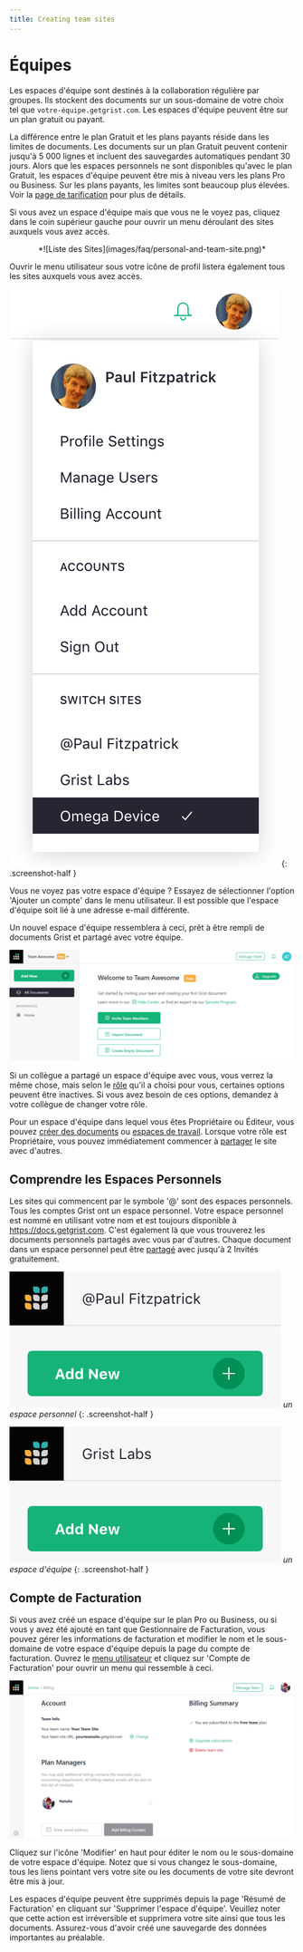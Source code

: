 ```yaml
---
title: Creating team sites
---
```


Équipes
=========

Les espaces d'équipe sont destinés à la collaboration régulière par groupes. Ils stockent des documents sur un sous-domaine de votre choix tel que `votre-équipe.getgrist.com`. Les espaces d'équipe peuvent être sur un plan gratuit ou payant.

La différence entre le plan Gratuit et les plans payants réside dans les limites de documents. Les documents sur un plan Gratuit peuvent contenir jusqu'à 5 000 lignes et incluent des sauvegardes automatiques pendant 30 jours. Alors que les espaces personnels ne sont disponibles qu'avec le plan Gratuit, les espaces d'équipe peuvent être mis à niveau vers les plans Pro ou Business. Sur les plans payants, les limites sont beaucoup plus élevées. Voir la [page de tarification](https://www.getgrist.com/pricing) pour plus de détails.

Si vous avez un espace d'équipe mais que vous ne le voyez pas, cliquez dans le coin supérieur gauche pour ouvrir un menu déroulant des sites auxquels vous avez accès.

<center>
*![Liste des Sites](images/faq/personal-and-team-site.png)*
</center>

Ouvrir le menu utilisateur sous votre icône de profil listera également tous les sites auxquels vous avez accès.

*![Liste des Sites du Menu Utilisateur](images/team-sharing/team-sharing-pick-site.png)*
{: .screenshot-half }

Vous ne voyez pas votre espace d'équipe ? Essayez de sélectionner l'option 'Ajouter un compte' dans le menu utilisateur. Il est possible que l'espace d'équipe soit lié à une adresse e-mail différente.

Un nouvel espace d'équipe ressemblera à ceci, prêt à être rempli de documents Grist et partagé avec votre équipe.

![team-sharing-team-site](images/team-sharing/team-sharing-team-site.png)

Si un collègue a partagé un espace d'équipe avec vous, vous verrez la même chose, mais selon le [rôle](team-sharing.md#roles) qu'il a choisi pour vous, certaines options peuvent être inactives. Si vous avez besoin de ces options, demandez à votre collègue de changer votre rôle.

Pour un espace d'équipe dans lequel vous êtes Propriétaire ou Éditeur, vous pouvez [créer des documents](creating-doc.md) ou [espaces de travail](workspaces.md). Lorsque votre rôle est Propriétaire, vous pouvez immédiatement commencer à [partager](team-sharing.md) le site avec d'autres.

## Comprendre les Espaces Personnels

Les sites qui commencent par le symbole '@' sont des espaces personnels. Tous les comptes Grist ont un espace personnel. Votre espace personnel est nommé en utilisant votre nom et est toujours disponible à <https://docs.getgrist.com>. C'est également là que vous trouverez les documents personnels partagés avec vous par d'autres. Chaque document dans un espace personnel peut être [partagé](sharing.md) avec jusqu'à 2 Invités gratuitement.

*![team-sharing-personal-name](images/team-sharing/team-sharing-personal-name.png)*
<em class="caption">un espace personnel</em>
{: .screenshot-half }

*![team-sharing-team-name](images/team-sharing/team-sharing-team-name.png)*
<em class="caption">un espace d'équipe</em>
{: .screenshot-half }

## Compte de Facturation

Si vous avez créé un espace d'équipe sur le plan Pro ou Business, ou si vous y avez été ajouté en tant que Gestionnaire de Facturation, vous pouvez gérer les informations de facturation et modifier le nom et le sous-domaine de votre espace d'équipe depuis la page du compte de facturation. Ouvrez le [menu utilisateur](glossary.md#user-menu) et cliquez sur 'Compte de Facturation' pour ouvrir un menu qui ressemble à ceci.

<span class="screenshot-large">*![compte de facturation](images/team-sharing/billing-account.png)*</span>

Cliquez sur l'icône 'Modifier' en haut pour éditer le nom ou le sous-domaine de votre espace d'équipe. Notez que si vous changez le sous-domaine, tous les liens pointant vers votre site ou les documents de votre site devront être mis à jour.

Les espaces d'équipe peuvent être supprimés depuis la page 'Résumé de Facturation' en cliquant sur 'Supprimer l'espace d'équipe'. Veuillez noter que cette action est irréversible et supprimera votre site ainsi que tous les documents. Assurez-vous d'avoir créé une sauvegarde des données importantes au préalable.
